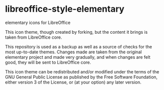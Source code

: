 # libreoffice-style-elementary
elementary icons for LibreOffice

This icon theme, though created by forking, but the content it brings is taken from LibreOffice core.

This repository is used as a backup as well as a source of checks for the most up-to-date themes. Changes made are taken from the original elementary project and made very gradually, and when changes are felt good, they will be sent to LibreOffice core.

This icon theme can be redistributed and/or modified under the terms of the GNU General Public License as published by the Free Software Foundation, either version 3 of the License, or (at your option) any later version.
